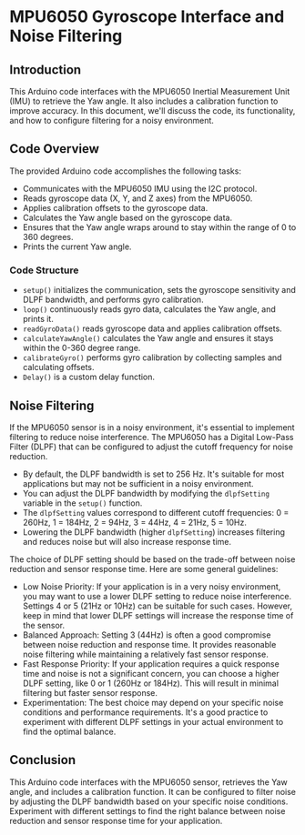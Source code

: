 # MPU6050 Gyroscope Interface and Noise Filtering

## Introduction
This Arduino code interfaces with the MPU6050 Inertial Measurement Unit (IMU) to retrieve the Yaw angle. It also includes a calibration function to improve accuracy. In this document, we'll discuss the code, its functionality, and how to configure filtering for a noisy environment.

## Code Overview
The provided Arduino code accomplishes the following tasks:
- Communicates with the MPU6050 IMU using the I2C protocol.
- Reads gyroscope data (X, Y, and Z axes) from the MPU6050.
- Applies calibration offsets to the gyroscope data.
- Calculates the Yaw angle based on the gyroscope data.
- Ensures that the Yaw angle wraps around to stay within the range of 0 to 360 degrees.
- Prints the current Yaw angle.

### Code Structure
- `setup()` initializes the communication, sets the gyroscope sensitivity and DLPF bandwidth, and performs gyro calibration.
- `loop()` continuously reads gyro data, calculates the Yaw angle, and prints it.
- `readGyroData()` reads gyroscope data and applies calibration offsets.
- `calculateYawAngle()` calculates the Yaw angle and ensures it stays within the 0-360 degree range.
- `calibrateGyro()` performs gyro calibration by collecting samples and calculating offsets.
- `Delay()` is a custom delay function.

## Noise Filtering
If the MPU6050 sensor is in a noisy environment, it's essential to implement filtering to reduce noise interference. The MPU6050 has a Digital Low-Pass Filter (DLPF) that can be configured to adjust the cutoff frequency for noise reduction.

- By default, the DLPF bandwidth is set to 256 Hz. It's suitable for most applications but may not be sufficient in a noisy environment.
- You can adjust the DLPF bandwidth by modifying the `dlpfSetting` variable in the `setup()` function.
- The `dlpfSetting` values correspond to different cutoff frequencies: 0 = 260Hz, 1 = 184Hz, 2 = 94Hz, 3 = 44Hz, 4 = 21Hz, 5 = 10Hz.
- Lowering the DLPF bandwidth (higher `dlpfSetting`) increases filtering and reduces noise but will also increase response time.

The choice of DLPF setting should be based on the trade-off between noise reduction and sensor response time. Here are some general guidelines:

- Low Noise Priority: If your application is in a very noisy environment, you may want to use a lower DLPF setting to reduce noise interference. Settings 4 or 5 (21Hz or 10Hz) can be suitable for such cases. However, keep in mind that lower DLPF settings will increase the response time of the sensor.
- Balanced Approach: Setting 3 (44Hz) is often a good compromise between noise reduction and response time. It provides reasonable noise filtering while maintaining a relatively fast sensor response.
- Fast Response Priority: If your application requires a quick response time and noise is not a significant concern, you can choose a higher DLPF setting, like 0 or 1 (260Hz or 184Hz). This will result in minimal filtering but faster sensor response.
- Experimentation: The best choice may depend on your specific noise conditions and performance requirements. It's a good practice to experiment with different DLPF settings in your actual environment to find the optimal balance.

## Conclusion
This Arduino code interfaces with the MPU6050 sensor, retrieves the Yaw angle, and includes a calibration function. It can be configured to filter noise by adjusting the DLPF bandwidth based on your specific noise conditions. Experiment with different settings to find the right balance between noise reduction and sensor response time for your application.
